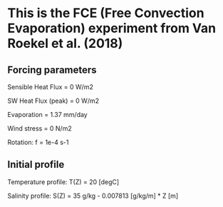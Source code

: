 # This is the FCE (Free Convection Evaporation) experiment from Van Roekel et al. (2018)

## Forcing parameters

Sensible Heat Flux = 0 W/m2

SW Heat Flux (peak) = 0 W/m2

Evaporation = 1.37 mm/day

Wind stress = 0 N/m2

Rotation: f = 1e-4 s-1

## Initial profile

Temperature profile: T(Z) = 20 [degC]

Salinity profile:    S(Z) = 35 g/kg - 0.007813 [g/kg/m] * Z [m]